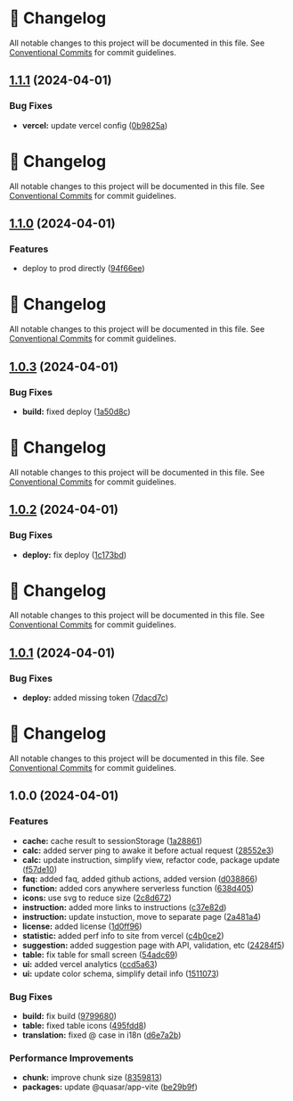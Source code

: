<!-- markdownlint-disable --><!-- textlint-disable -->

# 📓 Changelog

All notable changes to this project will be documented in this file. See
[Conventional Commits](https://conventionalcommits.org) for commit guidelines.

## [1.1.1](https://github.com/DmytroMysak/ff24-calculator/compare/v1.1.0...v1.1.1) (2024-04-01)

### Bug Fixes

- **vercel:** update vercel config ([0b9825a](https://github.com/DmytroMysak/ff24-calculator/commit/0b9825ace818da9e44cb434505a54fd6e62c73a1))

<!-- markdownlint-disable --><!-- textlint-disable -->

# 📓 Changelog

All notable changes to this project will be documented in this file. See
[Conventional Commits](https://conventionalcommits.org) for commit guidelines.

## [1.1.0](https://github.com/DmytroMysak/ff24-calculator/compare/v1.0.3...v1.1.0) (2024-04-01)

### Features

- deploy to prod directly ([94f66ee](https://github.com/DmytroMysak/ff24-calculator/commit/94f66ee96aa0cbf36007cdca59e04e9b4145624b))

<!-- markdownlint-disable --><!-- textlint-disable -->

# 📓 Changelog

All notable changes to this project will be documented in this file. See
[Conventional Commits](https://conventionalcommits.org) for commit guidelines.

## [1.0.3](https://github.com/DmytroMysak/ff24-calculator/compare/v1.0.2...v1.0.3) (2024-04-01)

### Bug Fixes

- **build:** fixed deploy ([1a50d8c](https://github.com/DmytroMysak/ff24-calculator/commit/1a50d8cd7678c28162c2ef0bfcf55e7d21ae8237))

<!-- markdownlint-disable --><!-- textlint-disable -->

# 📓 Changelog

All notable changes to this project will be documented in this file. See
[Conventional Commits](https://conventionalcommits.org) for commit guidelines.

## [1.0.2](https://github.com/DmytroMysak/ff24-calculator/compare/v1.0.1...v1.0.2) (2024-04-01)

### Bug Fixes

- **deploy:** fix deploy ([1c173bd](https://github.com/DmytroMysak/ff24-calculator/commit/1c173bd702a5da34cd9851229d90fb973ac5bad6))

<!-- markdownlint-disable --><!-- textlint-disable -->

# 📓 Changelog

All notable changes to this project will be documented in this file. See
[Conventional Commits](https://conventionalcommits.org) for commit guidelines.

## [1.0.1](https://github.com/DmytroMysak/ff24-calculator/compare/v1.0.0...v1.0.1) (2024-04-01)

### Bug Fixes

- **deploy:** added missing token ([7dacd7c](https://github.com/DmytroMysak/ff24-calculator/commit/7dacd7c1b8d2f12ddc7e7e5b512ac44a9c3491a0))

<!-- markdownlint-disable --><!-- textlint-disable -->

# 📓 Changelog

All notable changes to this project will be documented in this file. See
[Conventional Commits](https://conventionalcommits.org) for commit guidelines.

## 1.0.0 (2024-04-01)

### Features

- **cache:** cache result to sessionStorage ([1a28861](https://github.com/DmytroMysak/ff24-calculator/commit/1a28861e87c7ac252291547c7025031d19140562))
- **calc:** added server ping to awake it before actual request ([28552e3](https://github.com/DmytroMysak/ff24-calculator/commit/28552e3936fbc0ab9a9872c957018c0e60dcd12f))
- **calc:** update instruction, simplify view, refactor code, package update ([f57de10](https://github.com/DmytroMysak/ff24-calculator/commit/f57de10cbd35ad51027d4401969cfc4bb42ed792))
- **faq:** added faq, added github actions, added version ([d038866](https://github.com/DmytroMysak/ff24-calculator/commit/d038866377fbc51f490670ec081a69c89df4b447))
- **function:** added cors anywhere serverless function ([638d405](https://github.com/DmytroMysak/ff24-calculator/commit/638d4050e7e5e0aba8bfd56b1919613890f29345))
- **icons:** use svg to reduce size ([2c8d672](https://github.com/DmytroMysak/ff24-calculator/commit/2c8d672e3dda2f68eb4d7d3fc1764908e77bd68e))
- **instruction:** added more links to instructions ([c37e82d](https://github.com/DmytroMysak/ff24-calculator/commit/c37e82d2543b5a22100aea1d66fbb4d10b387248))
- **instruction:** update instuction, move to separate page ([2a481a4](https://github.com/DmytroMysak/ff24-calculator/commit/2a481a47441af13445a915ae5bc3789730a25c6e))
- **license:** added license ([1d0ff96](https://github.com/DmytroMysak/ff24-calculator/commit/1d0ff9654dbaae7bb1695e57979c02c086b6e490))
- **statistic:** added perf info to site from vercel ([c4b0ce2](https://github.com/DmytroMysak/ff24-calculator/commit/c4b0ce2a0a34817f3ece78d47f8583b8158715d2))
- **suggestion:** added suggestion page with API, validation, etc ([24284f5](https://github.com/DmytroMysak/ff24-calculator/commit/24284f5d6424aa6b56922b4bd5e8e6dd6b5b8f2a))
- **table:** fix table for small screen ([54adc69](https://github.com/DmytroMysak/ff24-calculator/commit/54adc698d7d2b212d111a0201907fb459b9e6fd1))
- **ui:** added vercel analytics ([ccd5a63](https://github.com/DmytroMysak/ff24-calculator/commit/ccd5a636470b85b6646aa7d80c3187e7c1a2a031))
- **ui:** update color schema, simplify detail info ([1511073](https://github.com/DmytroMysak/ff24-calculator/commit/1511073cd8918b7fc00fb699a3e3aafaa17b1169))

### Bug Fixes

- **build:** fix build ([9799680](https://github.com/DmytroMysak/ff24-calculator/commit/9799680e31f08e155b80c6577108384e78ba0aff))
- **table:** fixed table icons ([495fdd8](https://github.com/DmytroMysak/ff24-calculator/commit/495fdd838655eaebab6e7f8f2fff1dbba685ef8a))
- **translation:** fixed @ case in i18n ([d6e7a2b](https://github.com/DmytroMysak/ff24-calculator/commit/d6e7a2b1d6afc56746789f4222f7db2573f4c978))

### Performance Improvements

- **chunk:** improve chunk size ([8359813](https://github.com/DmytroMysak/ff24-calculator/commit/835981348f3906f1d4e79a799f8633788289854a))
- **packages:** update @quasar/app-vite ([be29b9f](https://github.com/DmytroMysak/ff24-calculator/commit/be29b9fed2e12d9b0c7beaffc4d604935512aca3))
